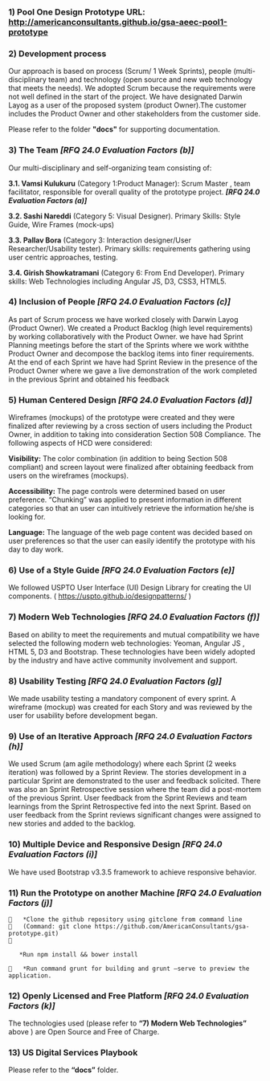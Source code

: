 

### 1) Pool One Design Prototype URL:  http://americanconsultants.github.io/gsa-aeec-pool1-prototype

### 2) Development process

Our approach is based on process (Scrum/ 1 Week Sprints), people (multi-disciplinary team) and technology (open source and new web technology that meets the needs). We adopted Scrum because the requirements were not well defined in the start of the project. We have designated Darwin Layog as a user of the proposed system (product Owner).The customer includes the Product Owner and other stakeholders from the customer side.

Please refer to the folder **"docs"** for supporting documentation.

### 3) The Team *[RFQ 24.0 Evaluation Factors (b)]*

Our multi-disciplinary and self-organizing team consisting of: 

**3.1. Vamsi Kulukuru** (Category 1:Product Manager): Scrum Master , team facilitator, responsible for overall quality of the prototype project. ***[RFQ 24.0 Evaluation Factors (a)]***

**3.2. Sashi Nareddi** (Category 5: Visual Designer). Primary Skills: Style Guide, Wire Frames (mock-ups)

**3.3. Pallav Bora** (Category 3: Interaction designer/User Researcher/Usability tester). Primary skills: requirements gathering using user centric approaches, testing.

**3.4. Girish Showkatramani** (Category 6: From End Developer). Primary skills: Web Technologies including Angular JS, D3, CSS3, HTML5.



### 4) Inclusion of People *[RFQ 24.0 Evaluation Factors (c)]*

As part of Scrum process we have worked closely with Darwin Layog (Product Owner). We created a Product Backlog (high level requirements) by working collaboratively with the Product Owner. we have had Sprint Planning meetings before the start of the Sprints where we work withthe Product Owner and decompose the backlog items into finer requirements. At the end of each Sprint we have had Sprint Review in the presence of the
Product Owner where we gave a live demonstration of the work completed in the previous Sprint and obtained his feedback

### 5) Human Centered Design *[RFQ 24.0 Evaluation Factors (d)]*

Wireframes (mockups) of the prototype were created and they were finalized after reviewing by a cross section of users including the Product Owner, in addition to taking into consideration Section 508 Compliance. The following aspects of HCD were considered:

**Visibility:** The color combination (in addition to being Section 508 compliant) and screen layout were finalized after obtaining feedback from users on the wireframes (mockups).  

**Accessibility:** The page controls were determined based on user preference. “Chunking” was applied to present information in different categories so that an user can intuitively retrieve the information he/she is looking for.

**Language:** The language of the web page content was decided based on user preferences so that the user can easily identify the prototype with his day to day work.

### 6) Use of a Style Guide *[RFQ 24.0 Evaluation Factors (e)]*

We followed USPTO User Interface (UI) Design Library for creating the UI components. ( https://uspto.github.io/designpatterns/ )

### 7) Modern Web Technologies *[RFQ 24.0 Evaluation Factors (f)]*

Based on ability to meet the requirements and mutual compatibility we have selected the following modern web technologies: Yeoman, Angular JS , HTML 5, D3 and Bootstrap.
These technologies have been widely adopted by the industry and have active community involvement and support.

### 8) Usability Testing *[RFQ 24.0 Evaluation Factors (g)]* 

We made usability testing a mandatory component of every sprint. A wireframe (mockup) was created for each Story and was reviewed by the user for usability before development began. 

### 9) Use of an Iterative Approach *[RFQ 24.0 Evaluation Factors (h)]*

We used Scrum (am agile methodology) where each Sprint (2 weeks iteration) was followed by a Sprint Review. The stories development in a particular Sprint are demonstrated to the user and feedback solicited. There was also an Sprint Retrospective session where the team did a post-mortem of the previous Sprint. User feedback from the Sprint Reviews and team learnings from the Sprint Retrospective fed into the next Sprint. Based on user feedback from the Sprint reviews significant changes were assigned to new stories and added to the backlog.   

### 10) Multiple Device and Responsive Design *[RFQ 24.0 Evaluation Factors (i)]*

We have used Bootstrap v3.3.5 framework to achieve responsive behavior.

### 11) Run the Prototype on another Machine *[RFQ 24.0 Evaluation Factors (j)]*
```
	*Clone the github repository using gitclone from command line
	(Command: git clone https://github.com/AmericanConsultants/gsa-prototype.git)
	
  
   *Run npm install && bower install
   
	*Run command grunt for building and grunt –serve to preview the application.
```
### 12) Openly Licensed and Free Platform *[RFQ 24.0 Evaluation Factors (k)]*

The technologies used (please refer to **“7) Modern Web Technologies”** above ) are Open Source and Free of Charge.

### 13) US Digital Services Playbook
Please refer to the **“docs”** folder.

 







